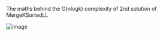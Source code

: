 The maths behind the O(nlogk) complexity of 2nd solution of MergeKSortedLL


![image](https://user-images.githubusercontent.com/64856348/120936937-42e73500-c728-11eb-8afd-c49c5cf06998.png)
